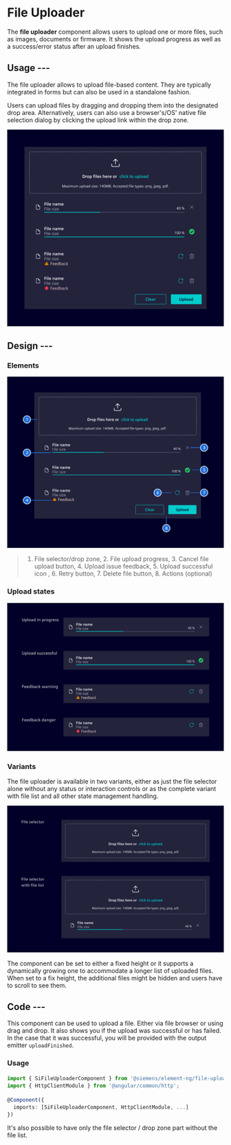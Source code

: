 # File Uploader

The **file uploader** component allows users to upload one or more files, such
as images, documents or firmware. It shows the upload progress as well as a
success/error status after an upload finishes.

## Usage ---

The file uploader allows to upload file-based content. They are typically
integrated in forms but can also be used in a standalone fashion.

Users can upload files by dragging and dropping them into the designated drop
area. Alternatively, users can also use a browser's/OS' native file selection
dialog by clicking the upload link within the drop zone.

![File uploader](images/file-uploader.png)

## Design ---

### Elements

![File uploader elements](images/file-uploader-elements.png)

> 1. File selector/drop zone, 2. File upload progress, 3. Cancel file upload
> button, 4. Upload issue feedback, 5. Upload successful icon , 6. Retry
> button, 7. Delete file button, 8. Actions (optional)

### Upload states

![File uploader states](images/file-uploader-states.png)

### Variants

The file uploader is available in two variants, either as just the file selector
alone without any status or interaction controls or as the complete variant with
file list and all other state management handling.

![File uploader variants](images/file-uploader-variants.png)

The component can be set to either a fixed height or it supports a dynamically
growing one to accommodate a longer list of uploaded files. When set to a fix
height, the additional files might be hidden and users have to scroll to see
them.

## Code ---

This component can be used to upload a file. Either via file browser or using
drag and drop. It also shows you if the upload was successful or has failed.
In the case that it was successful, you will be provided with the output emitter
`uploadFinished`.

### Usage

```ts
import { SiFileUploaderComponent } from '@siemens/element-ng/file-uploader';
import { HttpClientModule } from '@angular/common/http';

@Component({
  imports: [SiFileUploaderComponent, HttpClientModule, ...]
})
```

<si-docs-component example="si-file-uploader/si-file-uploader" height="250"></si-docs-component>

It's also possible to have only the file selector / drop zone part without the file list.

<si-docs-component example="si-file-uploader/si-file-dropzone" height="250"></si-docs-component>

<si-docs-api component="SiFileUploaderComponent"></si-docs-api>

<si-docs-api component="SiFileDropzoneComponent"></si-docs-api>

<si-docs-types></si-docs-types>
